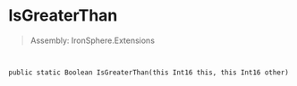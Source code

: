 ﻿

# IsGreaterThan

> Assembly: IronSphere.Extensions



```


public static Boolean IsGreaterThan(this Int16 this, this Int16 other)
```